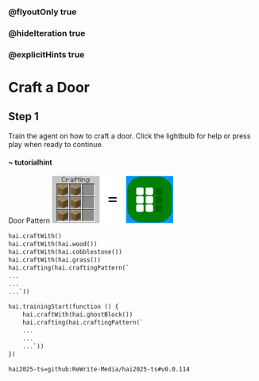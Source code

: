 ### @flyoutOnly true
### @hideIteration true
### @explicitHints true

# Craft a Door

## Step 1
Train the agent on how to craft a door. Click the lightbulb for help or press play when ready to continue.

#### ~ tutorialhint 
Door Pattern
![Craft Door](https://raw.githubusercontent.com/ReWrite-Media/makecode/master/blocks/hai2025/img/door_crafting.png "Craft Door")

```ghost
hai.craftWith()
hai.craftWith(hai.wood())
hai.craftWith(hai.cobblestone())
hai.craftWith(hai.grass())
hai.crafting(hai.craftingPattern(`
...
...
...`))
```

```template
hai.trainingStart(function () {
    hai.craftWith(hai.ghostBlock())
    hai.crafting(hai.craftingPattern(`
    ...
    ...
    ...`))
})
```

```package
hai2025-ts=github:ReWrite-Media/hai2025-ts#v0.0.114
```
